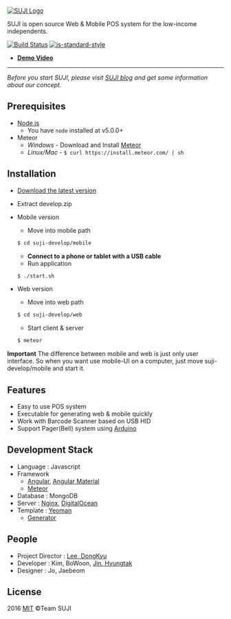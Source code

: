 [![SUJI Logo](https://avatars3.githubusercontent.com/u/16272187?v=3&s=200)](http://naver-d2-suji.github.io/suji)

SUJI is open source Web & Mobile POS system for the low-income independents.

  [![Build Status](https://travis-ci.org/naver-d2-suji/suji.svg)](https://travis-ci.org/naver-d2-suji/suji) 
  [![js-standard-style][standard-image]][standard-url]
  
 * [**Demo Video**](https://youtu.be/fMRXjG3Plu8)
 
-------
*Before you start SUJI, please visit [SUJI blog](http://naver-d2-suji.github.io/suji) and get some information about our concept.*
## Prerequisites
* [Node.js](https://nodejs.org/en/download/)
    - You have `node` installed at v5.0.0+
* Meteor
    - *Windows* -  Download and Install [Meteor](https://www.meteor.com/)
    - *Linux/Mac* - `$ curl https://install.meteor.com/ | sh`

## Installation
* [Download the latest version](https://github.com/naver-d2-suji/suji/archive/develop.zip)
* Extract develop.zip

* Mobile version
  - Move into mobile path
  ```sh
  $ cd suji-develop/mobile
  ```
  - **Connect to a phone or tablet with a USB cable**
  - Run application
  ```sh
  $ ./start.sh
  ```
  
* Web version
  - Move into web path
  ```sh
  $ cd suji-develop/web
  ```
  - Start client & server
  ```sh
  $ meteor
  ```
**Important** The difference between mobile and web is just only user interface. So when you want use mobile-UI on a computer, just move suji-develop/mobile and start it.

## Features
* Easy to use POS system
* Executable for generating web & mobile quickly
* Work with Barcode Scanner based on USB HID
* Support Pager(Bell) system using [Arduino](https://www.arduino.cc)

## Development Stack
* Language : Javascript
* Framework
    - [Angular](https://angularjs.org/), [Angular Material](https://github.com/angular/material)
    - [Meteor](https://www.meteor.com/)
* Database : MongoDB
* Server : [Nginx](http://nginx.org/), [DigitalOcean](https://www.digitalocean.com/)
* Template : [Yeoman](http://yeoman.io/)
  - [Generator](https://github.com/ndxbxrme/generator-angular-meteor)


## People
* Project Director : [Lee, DongKyu](http://ledgku.tistory.com)
* Developer : Kim, BoWoon, [Jin, Hyungtak](http://njir.github.io)
* Designer : Jo, Jaebeom

## License
2016 [MIT](http://opensource.org/licenses/mit-license.php) ©Team SUJI


[standard-image]: https://img.shields.io/badge/code%20style-standard-brightgreen.svg?style=flat
[standard-url]: http://standardjs.com/
